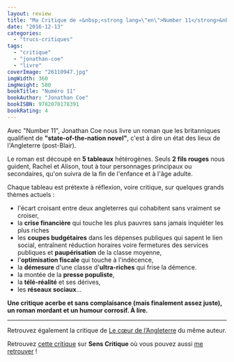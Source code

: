 ```yaml
---
layout: review
title: "Ma Critique de «&nbsp;<strong lang=\"en\">Number 11</strong>&nbsp;» de <em>Jonathan Coe</em>"
date: "2016-12-13"
categories: 
  - "trucs-critiques"
tags: 
  - "critique"
  - "jonathan-coe"
  - "livre"
coverImage: "26110947.jpg"
imgWidth: 360
imgHeight: 580
bookTitle: "Numéro 11"
bookAuthor: "Jonathan Coe"
bookISBN: 9782070178391   
bookRating: 4
---
```


Avec "Number 11", Jonathan Coe nous livre un roman que les britanniques qualifient de **"state-of-the-nation novel"**, c'est à dire un état des lieux de l'Angleterre (post-Blair).

Le roman est découpé en **5 tableaux** hétérogènes. Seuls **2 fils rouges** nous guident, Rachel et Alison, tout à tour personnages principaux ou secondaires, qu'on suivra de la fin de l'enfance et à l'âge adulte.

Chaque tableau est prétexte à réflexion, voire critique, sur quelques grands thèmes actuels :

- l'écart croisant entre deux angleterres qui cohabitent sans vraiment se croiser,
- la **crise financière** qui touche les plus pauvres sans jamais inquiéter les plus riches
- les **coupes budgétaires** dans les dépenses publiques qui sapent le lien social, entraînent réduction horaires voire fermetures des services publiques et **paupérisation** de la classe moyenne,
- l'**optimisation fiscale** qui touche à l'indécence,
- la **démesure** d'une classe d'**ultra-riches** qui frise la démence.
- la montée de la **presse populiste**,
- la **télé-réalité** et ses dérives,
- les **réseaux sociaux**...

**Une critique acerbe et sans complaisance (mais finalement assez juste), un roman mordant et un humour corrosif. À lire.**

* * *

Retrouvez également la critique de [Le cœur de l’Angleterre](https://www.6x8.org/2019/10/ma-critique-de-le-coeur-de-langleterre-de-jonathan-coe/) du même auteur.

Retrouvez [cette critique](http://www.senscritique.com/livre/Numero_11_quelques_contes_sur_la_folie_des_temps/critique/112829771) sur **Sens Critique** où vous pouvez aussi [me retrouver](http://www.senscritique.com/Arnaud_Malon) !
